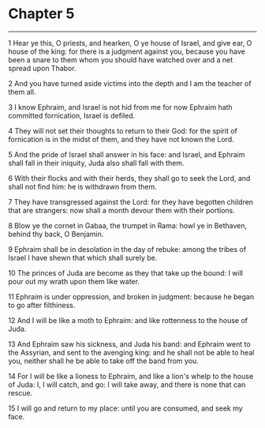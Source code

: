 # Chapter 5

***

1 Hear ye this, O priests, and hearken, O ye house of Israel, and give ear, O house of the king: for there is a judgment against you, because you have been a snare to them whom you should have watched over and a net spread upon Thabor.

2 And you have turned aside victims into the depth and I am the teacher of them all.

3 I know Ephraim, and Israel is not hid from me for now Ephraim hath committed fornication, Israel is defiled.

4 They will not set their thoughts to return to their God: for the spirit of fornication is in the midst of them, and they have not known the Lord.

5 And the pride of Israel shall answer in his face: and Israel, and Ephraim shall fall in their iniquity, Juda also shall fall with them.

6 With their flocks and with their herds, they shall go to seek the Lord, and shall not find him: he is withdrawn from them.

7 They have transgressed against the Lord: for they have begotten children that are strangers: now shall a month devour them with their portions.

8 Blow ye the cornet in Gabaa, the trumpet in Rama: howl ye in Bethaven, behind thy back, O Benjamin.

9 Ephraim shall be in desolation in the day of rebuke: among the tribes of Israel I have shewn that which shall surely be.

10 The princes of Juda are become as they that take up the bound: I will pour out my wrath upon them like water.

11 Ephraim is under oppression, and broken in judgment: because he began to go after filthiness.

12 And I will be like a moth to Ephraim: and like rottenness to the house of Juda.

13 And Ephraim saw his sickness, and Juda his band: and Ephraim went to the Assyrian, and sent to the avenging king: and he shall not be able to heal you, neither shall he be able to take off the band from you.

14 For I will be like a lioness to Ephraim, and like a lion's whelp to the house of Juda: I, I will catch, and go: I will take away, and there is none that can rescue.

15 I will go and return to my place: until you are consumed, and seek my face.

